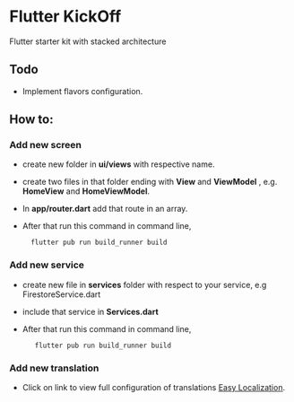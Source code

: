 # Flutter KickOff

Flutter starter kit with stacked architecture

## Todo
- Implement flavors configuration.

## How to:

### **Add new screen**
- create new folder in **ui/views** with respective name.

- create two files in that folder ending with **View** and **ViewModel** , e.g. **HomeView** and **HomeViewModel**.

- In **app/router.dart** add that route in an array.

- After that run this command in command line,

        flutter pub run build_runner build


### **Add new service**
- create new file in **services** folder with respect to your service, e.g FirestoreService.dart

- include that service in **Services.dart** 

- After that run this command in command line,

         flutter pub run build_runner build

### **Add new translation**
- Click on link to view full configuration of translations [Easy Localization](https://pub.dev/packages/easy_localization).
